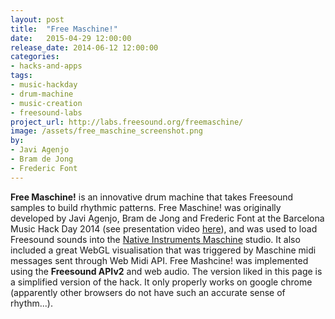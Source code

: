```yaml
---
layout: post
title:  "Free Maschine!"
date:   2015-04-29 12:00:00
release_date: 2014-06-12 12:00:00
categories: 
- hacks-and-apps
tags:
- music-hackday 
- drum-machine
- music-creation
- freesound-labs
project_url: http://labs.freesound.org/freemaschine/
image: /assets/free_maschine_screenshot.png
by: 
- Javi Agenjo
- Bram de Jong
- Frederic Font
---
```


**Free Maschine!** is an innovative drum machine that takes Freesound samples to build rhythmic patterns.
Free Maschine! was originally developed by Javi Agenjo, Bram de Jong and Frederic Font at the Barcelona Music Hack Day 2014 (see presentation video [here](https://www.youtube.com/watch?v=NCYBjv2wDAw)), and was used to load Freesound sounds into the [Native Instruments Maschine](http://www.native-instruments.com/en/products/maschine/production-systems/maschine/) studio. It also included a great WebGL visualisation that was triggered by Maschine midi messages sent through Web Midi API. Free Mashcine! was implemented using the **Freesound APIv2** and web audio. The version liked in this page is a simplified version of the hack. It only properly works on google chrome (apparently other browsers do not have such an accurate sense of rhythm...).
